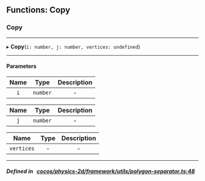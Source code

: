 ## Functions: Copy

### Copy


___
▸ **Copy**(`i: number, j: number, vertices: undefined`)
___


#### Parameters

| Name | Type | Description |
| :------: | :------: | :------: |
| `i` | `number` | - |

| Name | Type | Description |
| :------: | :------: | :------: |
| `j` | `number` | - |

| Name | Type | Description |
| :------: | :------: | :------: |
| `vertices` | - | - |


___


##### Defined in &nbsp;   [cocos/physics-2d/framework/utils/polygon-separator.ts:48](https://github.com/cocos-creator/engine/blob/c7bf6b8a9/cocos/physics-2d/framework/utils/polygon-separator.ts#L48)&nbsp;
